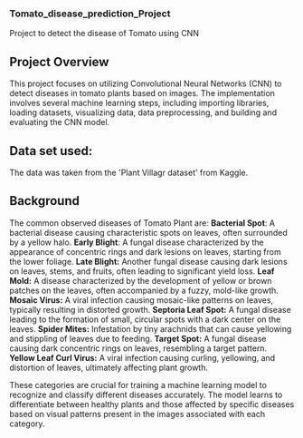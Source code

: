 ### Tomato_disease_prediction_Project
Project to detect the disease of Tomato using CNN


## Project Overview
This project focuses on utilizing Convolutional Neural Networks (CNN) to detect diseases in tomato plants based on images. The implementation involves several machine learning steps, including importing libraries, loading datasets, visualizing data, data preprocessing, and building and evaluating the CNN model.


## Data set used:
The data was taken from the 'Plant Villagr dataset' from Kaggle.


## Background
The common observed diseases of Tomato Plant are:
**Bacterial Spot**: A bacterial disease causing characteristic spots on leaves, often surrounded by a yellow halo.
**Early Blight**: A fungal disease characterized by the appearance of concentric rings and dark lesions on leaves, starting from the lower foliage.
**Late Blight:** Another fungal disease causing dark lesions on leaves, stems, and fruits, often leading to significant yield loss.
**Leaf Mold:** A disease characterized by the development of yellow or brown patches on the leaves, often accompanied by a fuzzy, mold-like growth.
**Mosaic Virus:** A viral infection causing mosaic-like patterns on leaves, typically resulting in distorted growth.
**Septoria Leaf Spot:** A fungal disease leading to the formation of small, circular spots with a dark center on the leaves.
**Spider Mites:** Infestation by tiny arachnids that can cause yellowing and stippling of leaves due to feeding.
**Target Spot:** A fungal disease causing dark concentric rings on leaves, resembling a target pattern.
**Yellow Leaf Curl Virus:** A viral infection causing curling, yellowing, and distortion of leaves, ultimately affecting plant growth.

These categories are crucial for training a machine learning model to recognize and classify different diseases accurately. The model learns to differentiate between healthy plants and those affected by specific diseases based on visual patterns present in the images associated with each category.
